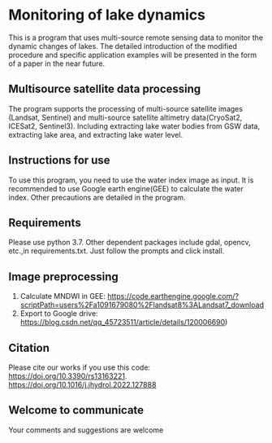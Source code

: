 # Monitoring of lake dynamics
This is a program that uses multi-source remote sensing data to monitor the dynamic changes of lakes.
The detailed introduction of the modified procedure and specific application examples will be presented in the form of a paper in the near future.

## Multisource satellite data processing
The program supports the processing of multi-source satellite images (Landsat, Sentinel) and multi-source satellite altimetry data(CryoSat2, ICESat2, Sentinel3).
Including extracting lake water bodies from GSW data, extracting lake area, and extracting lake water level.

## Instructions for use
To use this program, you need to use the water index image as input. It is recommended to use Google earth engine(GEE) to calculate the water index.
Other precautions are detailed in the program.

## Requirements
Please use python 3.7.
Other dependent packages include gdal, opencv, etc.,in requirements.txt. Just follow the prompts and click install.

## Image preprocessing
1. Calculate MNDWI in GEE: https://code.earthengine.google.com/?scriptPath=users%2Fa1091679080%2Flandsat8%3ALandsat7_download
2. Export to Google drive: https://blog.csdn.net/qq_45723511/article/details/120006690)

## Citation
Please cite our works if you use this code:\
https://doi.org/10.3390/rs13163221. 
\
https://doi.org/10.1016/j.jhydrol.2022.127888

## Welcome to communicate
Your comments and suggestions are welcome
